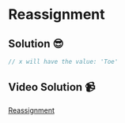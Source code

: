 # Reassignment

## Solution 😎

```javascript
// x will have the value: 'Toe'
```

## Video Solution 📹

[Reassignment](https://edpuzzle.com/assignments/6386b08bde441f40d4ff12a5/w)
